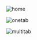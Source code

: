 ![home](https://github.com/user-attachments/assets/e7d8956b-ce18-4c36-a20c-e575f9df4865)

![onetab](https://github.com/user-attachments/assets/e2699838-39b5-4068-b9fe-00343623187c)

![multitab](https://github.com/user-attachments/assets/cd2a96ca-8df3-4dca-a1c3-e00163ffa975)

